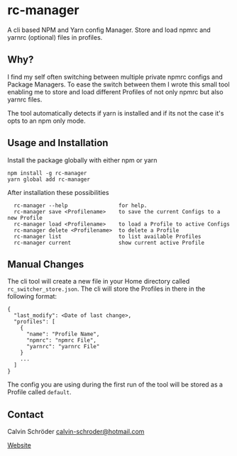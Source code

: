 # rc-manager
A cli based NPM and Yarn config Manager. Store and load npmrc and yarnrc (optional) files in profiles.

## Why?
I find my self often switching between multiple private npmrc configs and Package Managers. To ease the switch between them I wrote this small tool enabling me to store and load different Profiles of not only npmrc but also yarnrc files.

The tool automatically detects if yarn is installed and if its not the case it's opts to an npm only mode.

## Usage and Installation
Install the package globally with either npm or yarn
```
npm install -g rc-manager
yarn global add rc-manager
```

After installation these possibilities 
````
  rc-manager --help                for help.
  rc-manager save <Profilename>    to save the current Configs to a new Profile
  rc-manager load <Profilename>    to load a Profile to active Configs
  rc-manager delete <Profilename>  to delete a Profile
  rc-manager list                  to list available Profiles
  rc-manager current               show current active Profile
````

## Manual Changes
The cli tool will create a new file in your Home directory called `rc_switcher_store.json`. The cli will store the Profiles in there in the following format:
````
{
  "last_modify": <Date of last change>,
  "profiles": [
    {
      "name": "Profile Name",
      "npmrc": "npmrc File",
      "yarnrc": "yarnrc File"
    }
    ...
  ]
}
````
The config you are using during the first run of the tool will be stored as a Profile called `default`.

## Contact
Calvin Schröder <calvin-schroder@hotmail.com>

[Website](https://calvin-schroeder.de)